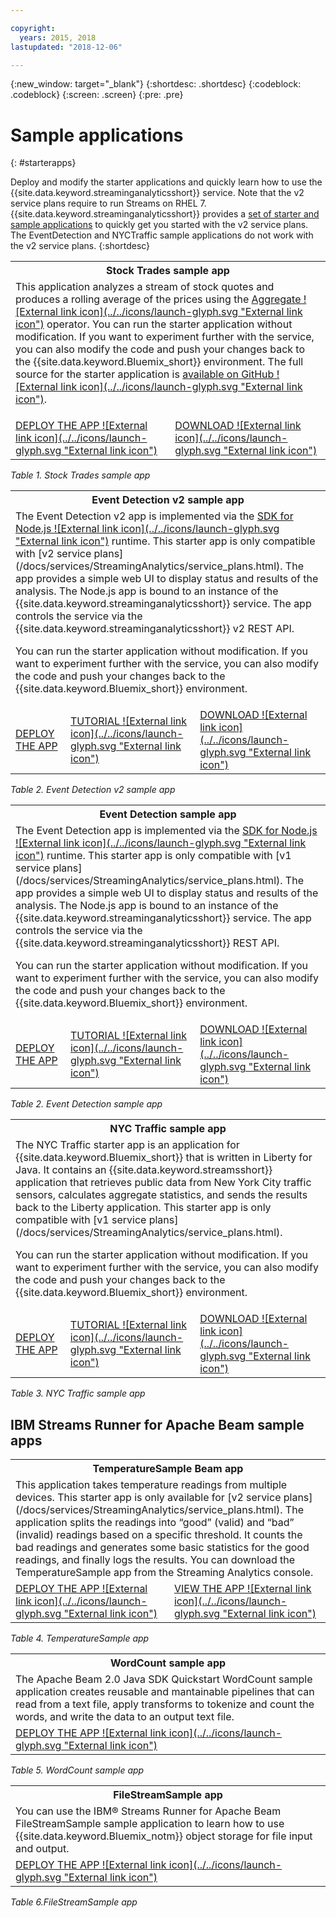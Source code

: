 ```yaml
---

copyright:
  years: 2015, 2018
lastupdated: "2018-12-06"

---
```


<!-- Attribute definitions -->
{:new_window: target="_blank"}
{:shortdesc: .shortdesc}
{:codeblock: .codeblock}
{:screen: .screen}
{:pre: .pre}

# Sample applications
{: #starterapps}

Deploy and modify the starter applications and quickly learn how to use the {{site.data.keyword.streaminganalyticsshort}} service. Note that the v2 service plans require to run Streams on RHEL 7. {{site.data.keyword.streaminganalyticsshort}} provides a [set of starter and sample applications](https://developer.ibm.com/streamsdev/docs/starter-sample-apps-v2-plans/) to quickly get you started with the v2 service plans. The EventDetection and NYCTraffic sample applications do not work with the v2 service plans.
{:shortdesc}


<table summary="This table describes, in the first row, the Stock Trades starter application. The table includes on the second row:
1. In the first column, a link to a video on how to deploy the Stock Trades starter application. 2. In the second column, a link to directly download the Stock Trades starter application.
 ">
  <tr>
    <th id="stocktrades" colspan="3">Stock Trades sample app<br></th>
  </tr>
  <tr>
    <td headers="stocktrades" colspan="3">This application analyzes a stream of stock quotes and produces a rolling average of the prices using the <a href="https://www.ibm.com/support/knowledgecenter/SSCRJU_4.3.0/com.ibm.streams.toolkits.doc/spldoc/dita/tk$spl/op$spl.relational$Aggregate.html">Aggregate ![External link icon](../../icons/launch-glyph.svg "External link icon")</a> operator.
You can run the starter application without modification. If you want to experiment further with the service, you can also modify the code and push your changes back to the {{site.data.keyword.Bluemix_short}} environment. The full source for the starter application is <a href="https://github.com/IBMStreams/samples/tree/master/QuickStart/TradesApp">available on GitHub ![External link icon](../../icons/launch-glyph.svg "External link icon")</a>.</p>
</td>
  </tr>
  <tr>
    <td headers="stocktrades"><a href="https://developer.ibm.com/streamsdev/videos/getting-started-streaming-analytics-service-using-trades-starter-application/" target="_blank">DEPLOY THE APP ![External link icon](../../icons/launch-glyph.svg "External link icon")</a><br></td>
    <td headers="stocktrades"><a href="https://github.com/IBMStreams/samples/raw/master/QuickStart/TradesApp/starterApp/StockTradesStarterApp.sab" target="_blank">DOWNLOAD ![External link icon](../../icons/launch-glyph.svg "External link icon")</a></td>
  </tr>
</table>

*Table 1. Stock Trades sample app*


<table summary="This table describes, in the first row, the Event Detection v2 sample application. The table includes on the second row:
1. In the first column, a link to instructions on how to deploy the Event Detection v2 starter application. 2. In the second column, a link to tutorials on how to use the Event Detection starter application. 3. In the third column, a link to directly download the Event Detection starter application.
 ">
  <tr>
    <th id="EventDetection2" colspan="3">Event Detection v2 sample app<br></th>
  </tr>
  <tr>
    <td colspan="3" headers="EventDetection2">The Event Detection v2 app is implemented via the <a href="https://{DomainName}/catalog/starters/sdk-for-nodejs/?cm_mmc=dw-_-bluemix-_-ba-bluemix-detect-complex-events-from-data-stream-trs-_-article">SDK for Node.js ![External link icon](../../icons/launch-glyph.svg "External link icon")</a> runtime. This starter app is only compatible with [v2 service plans](/docs/services/StreamingAnalytics/service_plans.html).
The app provides a simple web UI to display status and results of the analysis.
The Node.js app is bound to an instance of the {{site.data.keyword.streaminganalyticsshort}} service. The app controls the service via the {{site.data.keyword.streaminganalyticsshort}} v2 REST API.
<p>You can run the starter application without modification.
If you want to experiment further with the service, you can also modify the code and push your changes back to the {{site.data.keyword.Bluemix_short}} environment.</p>
</td>
  </tr>
  <tr>
    <td headers="EventDetection2"><a href="/docs/services/StreamingAnalytics/t_starter_app_deploy.html" target="_blank">DEPLOY THE APP</a><br></td>
    <td headers="EventDetection2"><a href="https://developer.ibm.com/streamsdev/docs/detect-events-with-streams/" target="_blank">TUTORIAL ![External link icon](../../icons/launch-glyph.svg "External link icon")</a></td>
    <td headers="EventDetection2"><a href="https://streams-github-samples.mybluemix.net/?get=QuickStart/EventDetectionV2" target="_blank">DOWNLOAD ![External link icon](../../icons/launch-glyph.svg "External link icon")</a></td>
  </tr>
</table>

*Table 2. Event Detection v2 sample app*
<table summary="This table describes, in the first row, the Event Detection sample application. The table includes on the second row:
1. In the first column, a link to instructions on how to deploy the Event Detection starter application. 2. In the second column, a link to tutorials on how to use the Event Detection starter application. 3. In the third column, a link to directly download the Event Detection starter application.
 ">
  <tr>
    <th id="EventDetection1" colspan="3">Event Detection sample app<br></th>
  </tr>
  <tr>
    <td headers="EventDetection1" colspan="3">The Event Detection app is implemented via the <a href="https://{DomainName}/catalog/starters/sdk-for-nodejs/?cm_mmc=dw-_-bluemix-_-ba-bluemix-detect-complex-events-from-data-stream-trs-_-article">SDK for Node.js ![External link icon](../../icons/launch-glyph.svg "External link icon")</a> runtime.
This starter app is only compatible with [v1 service plans](/docs/services/StreamingAnalytics/service_plans.html). The app provides a simple web UI to display status and results of the analysis.
The Node.js app is bound to an instance of the {{site.data.keyword.streaminganalyticsshort}} service. The app controls the service via the {{site.data.keyword.streaminganalyticsshort}} REST API.
<p>You can run the starter application without modification.
If you want to experiment further with the service, you can also modify the code and push your changes back to the {{site.data.keyword.Bluemix_short}} environment.</p>
</td>
  </tr>
  <tr>
    <td headers="EventDetection1"><a href="/docs/services/StreamingAnalytics/t_starter_app_deploy.html" target="_blank">DEPLOY THE APP</a><br></td>
    <td headers="EventDetection1"><a href="https://developer.ibm.com/streamsdev/docs/detect-events-with-streams/" target="_blank">TUTORIAL ![External link icon](../../icons/launch-glyph.svg "External link icon")</a></td>
    <td headers="EventDetection1"><a href="https://streams-github-samples.mybluemix.net/?get=QuickStart/EventDetection" target="_blank">DOWNLOAD ![External link icon](../../icons/launch-glyph.svg "External link icon")</a></td>
  </tr>
</table>

*Table 2. Event Detection sample app*

<table summary="This table describes, in the first row, the New York traffic sample application. The table includes on the second row:
1. In the first column, a link to instructions on how to deploy the New York traffic sample application. 2. In the second column, a link to tutorials on how to use the New York traffic sample application. 3. In the third column, a link to directly download the New York traffic sample application.">
  <tr>
    <th id="NYCTraffic" colspan="3">NYC Traffic sample app<br></th>
  </tr>
  <tr>
    <td headers="NYCTraffic" colspan="3">The NYC Traffic starter app is an application for {{site.data.keyword.Bluemix_short}} that is written in Liberty for Java. It contains an {{site.data.keyword.streamsshort}} application that retrieves public data from New York City traffic sensors, calculates aggregate statistics, and sends the results back to the Liberty application. This starter app is only compatible with [v1 service plans](/docs/services/StreamingAnalytics/service_plans.html).
<p>You can run the starter application without modification. If you want to experiment further with the service, you can also modify the code and push your changes back to the {{site.data.keyword.Bluemix_short}} environment.</p>
</td>
  </tr>
  <tr>
    <td headers="NYCTraffic" deploylink><a href="/docs/services/StreamingAnalytics/t_starter_app_deploy.html" target="_blank">DEPLOY THE APP</a><br></td>
    <td headers="NYCTraffic"><a href="https://developer.ibm.com/streamsdev/docs/bluemix-streaming-analytics-starter-application/" target="_blank">TUTORIAL ![External link icon](../../icons/launch-glyph.svg "External link icon")</a></td>
    <td headers="NYCTraffic"><a href="https://streams-github-samples.mybluemix.net/?get=QuickStart/NYCTraffic" target="_blank">DOWNLOAD ![External link icon](../../icons/launch-glyph.svg "External link icon")</a></td>
  </tr>
</table>

*Table 3. NYC Traffic sample app*

## IBM Streams Runner for Apache Beam sample apps

<table summary="This table describes, in the first row, the TemperatureSample Beam application. The table includes on the second row a link to a tutorial how to deploy the TemperatureSample Beam application.
 ">
  <tr>
    <th id="TemperatureSample" colspan="3">TemperatureSample Beam app<br></th>
  </tr>
  <tr>
    <td headers="TemperatureSample" colspan="3">This application takes temperature readings from multiple devices. This starter app is only available for [v2 service plans](/docs/services/StreamingAnalytics/service_plans.html). The application splits the readings into “good” (valid) and “bad” (invalid) readings based on a specific threshold. It counts the bad readings and generates some basic statistics for the good readings, and finally logs the results. You can download the TemperatureSample app from the Streaming Analytics console.
</td>
  </tr>
  <tr>
    <td headers="TemperatureSample"><a href="http://ibmstreams.github.io/streamsx.documentation/docs/beamrunner/sample/#running-the-temperaturesample-application" target="_blank">DEPLOY THE APP ![External link icon](../../icons/launch-glyph.svg "External link icon")</a><br></td>
    <td headers="TemperatureSample"><a href="http://ibmstreams.github.io/streamsx.documentation/docs/beamrunner/sample/#viewing-the-running-application" target="_blank">VIEW THE APP ![External link icon](../../icons/launch-glyph.svg "External link icon")</a></td>
  </tr>
</table>

*Table 4. TemperatureSample app*

<table summary="This table describes, in the first row, the WordCount Beam sample application. The table includes on the second row a link to a tutorial how to deploy the WordCount sample application.
 ">
  <tr>
    <th id="WordCountSample" colspan="3">WordCount sample app<br></th>
  </tr>
  <tr>
    <td headers="WordCountSample" colspan="3">The Apache Beam 2.0 Java SDK Quickstart WordCount sample application creates reusable and mantainable pipelines that can read from a text file, apply transforms to tokenize and count the words, and write the data to an output text file.
</td>
  </tr>
  <tr>
    <td headers="WordCountSample"><a href="http://ibmstreams.github.io/streamsx.documentation/docs/beamrunner/wordcount/" target="_blank">DEPLOY THE APP ![External link icon](../../icons/launch-glyph.svg "External link icon")</a><br></td>
  </tr>
</table>

*Table 5. WordCount sample app*

<table summary="This table describes, in the first row, the FileStreamSample sample application. The table includes on the second row a link to a tutorial how to deploy the FileStreamSample application.
 ">
  <tr>
    <th id="FilterStreamSample" colspan="3">FileStreamSample app<br></th>
  </tr>
  <tr>
    <td headers="FilterStreamSample" colspan="3">You can use the IBM® Streams Runner for Apache Beam FileStreamSample sample application to learn how to use {{site.data.keyword.Bluemix_notm}} object storage for file input and output.
</td>
  </tr>
  <tr>
    <td headers="FilterStreamSample"><a href="http://ibmstreams.github.io/streamsx.documentation/docs/beamrunner/objstor/" target="_blank">DEPLOY THE APP ![External link icon](../../icons/launch-glyph.svg "External link icon")</a><br></td>
  </tr>
</table>

*Table 6.FileStreamSample app*
